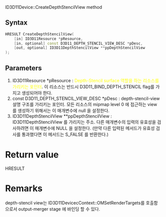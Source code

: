 ID3D11Device::CreateDepthStencilView  method

## Syntax

```c++
HRESULT CreateDepthStencilView( 
	[in] ID3D11Resource *pResource, 
	[in, optional] const D3D11_DEPTH_STENCIL_VIEW_DESC *pDesc, 
	[out, optional] ID3D11DepthStencilView **ppDepthStencilView 
);
```

## Parameters

1. ID3D11Resource *pResource : <span style="color:Yellow">Depth-Stencil surface 역할을 하는 리소스를 가리키는 포인터</span>. 이 리소스는 반드시 D3D11_BIND_DEPTH_STENCIL flag를 가지고 생성되어야 한다.
2. const D3D11_DEPTH_STENCIL_VIEW_DESC *pDesc : depth-stencil-view 설명 구조를 가리키는 포인터. 모든 리소스의 mipmap level 0 에 접근하는 view 를 생성하기 위해서는 이 매개변수에 null 을 설정한다.
3. ID3D11DepthStencilView **ppDepthStencilView : ID3D11DepthStencilView 를 가리지는 주소. 다른 매개변수의 입력의 유효성을 검사하려면 이 매개변수에 NULL 을 설정한다. (만약 다른 입력된 메서드가 유효성 검사를 통과했다면 이 메서드는 S_FALSE 를 반환한다.)

# Return value

HRESULT

# Remarks

depth-stencil view는 ID3D11DevicecContext::OMSetRenderTargets를 호출함으로서 output-merger stage 에 바인딩 할 수 있다.
